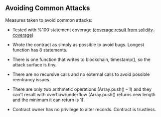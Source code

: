 ## Avoiding Common Attacks

Measures taken to avoid common attacks:

- Tested with %100 statement coverage ([coverage result from solidity-coverage](https://github.com/ferittuncer/consensys-dev-final/blob/master/src/ethereum/coverage/contracts/ProofOfExistence.sol.html))

- Wrote the contract as simply as possible to avoid bugs. Longest function has 8 statements.

- There is one function that writes to blockchain, timestamp(), so the attack surface is tiny.

- There are no recursive calls and no external calls to avoid possible reentrancy issues.

- There are only two arithmetic operations (Array.push() - 1) and they can't result with overflow/underflow (Array.push() returns new length and the minimum it can return is 1). 

- Contract owner has no privilege to alter records. Contract is trustless.
